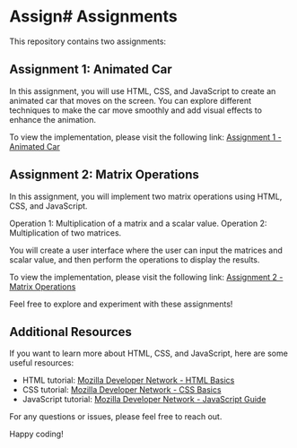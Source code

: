 # Assign# Assignments

This repository contains two assignments:

## Assignment 1: Animated Car

In this assignment, you will use HTML, CSS, and JavaScript to create an animated car that moves on the screen. You can explore different techniques to make the car move smoothly and add visual effects to enhance the animation.

To view the implementation, please visit the following link:
[Assignment 1 - Animated Car](https://deromal.github.io/Assignment/01/)

## Assignment 2: Matrix Operations

In this assignment, you will implement two matrix operations using HTML, CSS, and JavaScript. 

Operation 1: Multiplication of a matrix and a scalar value.
Operation 2: Multiplication of two matrices.

You will create a user interface where the user can input the matrices and scalar value, and then perform the operations to display the results.

To view the implementation, please visit the following link:
[Assignment 2 - Matrix Operations](https://deromal.github.io/Assignment/02/)

Feel free to explore and experiment with these assignments!

## Additional Resources

If you want to learn more about HTML, CSS, and JavaScript, here are some useful resources:

- HTML tutorial: [Mozilla Developer Network - HTML Basics](https://developer.mozilla.org/en-US/docs/Learn/Getting_started_with_the_web/HTML_basics)
- CSS tutorial: [Mozilla Developer Network - CSS Basics](https://developer.mozilla.org/en-US/docs/Learn/Getting_started_with_the_web/CSS_basics)
- JavaScript tutorial: [Mozilla Developer Network - JavaScript Guide](https://developer.mozilla.org/en-US/docs/Web/JavaScript/Guide)

For any questions or issues, please feel free to reach out.

Happy coding!
